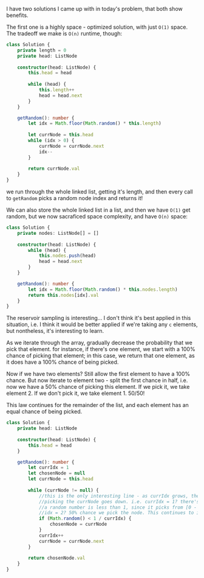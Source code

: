 I have two solutions I came up with in today's problem, that both show benefits.

The first one is a highly space - optimized solution, with just `O(1)` space. The tradeoff we make is `O(n)` runtime, though:

```typescript
class Solution {
    private length = 0
    private head: ListNode
    
    constructor(head: ListNode) {
        this.head = head
        
        while (head) {
            this.length++
            head = head.next
        }
    }

    getRandom(): number {
        let idx = Math.floor(Math.random() * this.length)
        
        let currNode = this.head
        while (idx > 0) {
            currNode = currNode.next
            idx--
        }
        
        return currNode.val
    }
}
```

we run through the whole linked list, getting it's length, and then every call to `getRandom` picks a random node index and returns it!

We can also store the whole linked list in a list, and then we have `O(1)` get random, but we now sacraficed space complexity, and have `O(n)` space:

```typescript
class Solution {
    private nodes: ListNode[] = []
    
    constructor(head: ListNode) {        
        while (head) {
            this.nodes.push(head)
            head = head.next
        }
    }

    getRandom(): number {
        let idx = Math.floor(Math.random() * this.nodes.length)
        return this.nodes[idx].val
    }
}
```

The reservoir sampling is interesting... I don't think it's best applied in this situation, i.e. I think it would be better applied if we're taking any `c` elements, but nontheless, it's interesting to learn.

As we iterate through the array, gradually decrease the probability that we pick that element. for instance, if there's one element, we start with a 100% chance of picking that element; in this case, we return that one element, as it does have a 100% chance of being picked. 

Now if we have two elements? Still allow the first element to have a 100% chance. But now iterate to element two - split the first chance in half, i.e. now we have a 50% chance of picking this element. If we pick it, we take element 2. If we don't pick it, we take element 1. 50/50!

This law continues for the remainder of the list, and each element has an equal chance of being picked.

```typescript
class Solution {
    private head: ListNode
    
    constructor(head: ListNode) {        
        this.head = head
    }

    getRandom(): number {
        let currIdx = 1
        let chosenNode = null
        let currNode = this.head
        
        while (currNode != null) {
            //this is the only interesting line - as currIdx grows, the possibility of 
            //picking the currNode goes down. i.e. currIdx = 1? there's a 100% chance that
            //a random number is less than 1, since it picks from [0 - 1). 
            //idx = 2? 50% chance we pick the node. This continues to infinity.
            if (Math.random() < 1 / currIdx) {
                chosenNode = currNode
            }
            currIdx++
            currNode = currNode.next
        }
        
        return chosenNode.val
    }
}
```

